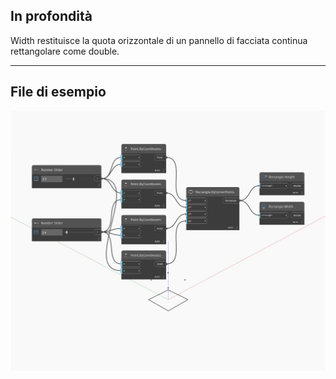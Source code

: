 ## In profondità
Width restituisce la quota orizzontale di un pannello di facciata continua rettangolare come double.
___
## File di esempio

![Width](./Autodesk.DesignScript.Geometry.Rectangle.Width_img.jpg)

